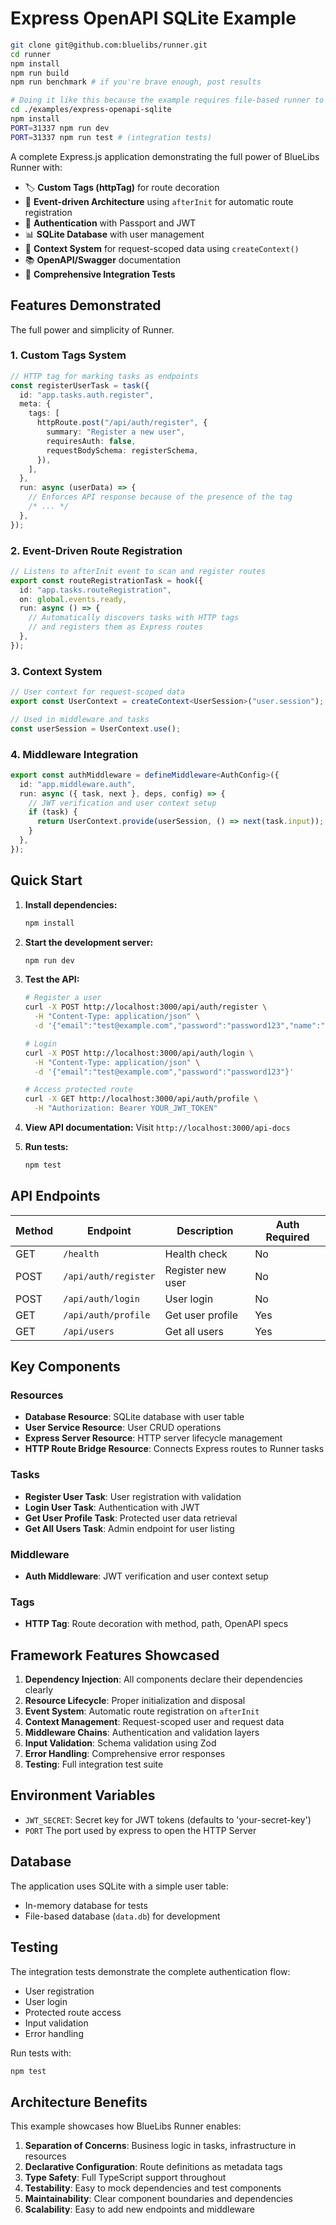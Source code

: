 # Express OpenAPI SQLite Example

```bash
git clone git@github.com:bluelibs/runner.git
cd runner
npm install
npm run build
npm run benchmark # if you're brave enough, post results

# Doing it like this because the example requires file-based runner to be able to keep examples working with any change
cd ./examples/express-openapi-sqlite
npm install
PORT=31337 npm run dev
PORT=31337 npm run test # (integration tests)
```

A complete Express.js application demonstrating the full power of BlueLibs Runner with:

- 🏷️ **Custom Tags (httpTag)** for route decoration
- 🎯 **Event-driven Architecture** using `afterInit` for automatic route registration
- 🔐 **Authentication** with Passport and JWT
- 📊 **SQLite Database** with user management
- 🧵 **Context System** for request-scoped data using `createContext()`
- 📚 **OpenAPI/Swagger** documentation
- 🧪 **Comprehensive Integration Tests**

## Features Demonstrated

The full power and simplicity of Runner.

### 1. Custom Tags System

```typescript
// HTTP tag for marking tasks as endpoints
const registerUserTask = task({
  id: "app.tasks.auth.register",
  meta: {
    tags: [
      httpRoute.post("/api/auth/register", {
        summary: "Register a new user",
        requiresAuth: false,
        requestBodySchema: registerSchema,
      }),
    ],
  },
  run: async (userData) => {
    // Enforces API response because of the presence of the tag
    /* ... */
  },
});
```

### 2. Event-Driven Route Registration

```typescript
// Listens to afterInit event to scan and register routes
export const routeRegistrationTask = hook({
  id: "app.tasks.routeRegistration",
  on: global.events.ready,
  run: async () => {
    // Automatically discovers tasks with HTTP tags
    // and registers them as Express routes
  },
});
```

### 3. Context System

```typescript
// User context for request-scoped data
export const UserContext = createContext<UserSession>("user.session");

// Used in middleware and tasks
const userSession = UserContext.use();
```

### 4. Middleware Integration

```typescript
export const authMiddleware = defineMiddleware<AuthConfig>({
  id: "app.middleware.auth",
  run: async ({ task, next }, deps, config) => {
    // JWT verification and user context setup
    if (task) {
      return UserContext.provide(userSession, () => next(task.input));
    }
  },
});
```

## Quick Start

1. **Install dependencies:**

   ```bash
   npm install
   ```

2. **Start the development server:**

   ```bash
   npm run dev
   ```

3. **Test the API:**

   ```bash
   # Register a user
   curl -X POST http://localhost:3000/api/auth/register \
     -H "Content-Type: application/json" \
     -d '{"email":"test@example.com","password":"password123","name":"Test User"}'

   # Login
   curl -X POST http://localhost:3000/api/auth/login \
     -H "Content-Type: application/json" \
     -d '{"email":"test@example.com","password":"password123"}'

   # Access protected route
   curl -X GET http://localhost:3000/api/auth/profile \
     -H "Authorization: Bearer YOUR_JWT_TOKEN"
   ```

4. **View API documentation:**
   Visit `http://localhost:3000/api-docs`

5. **Run tests:**
   ```bash
   npm test
   ```

## API Endpoints

| Method | Endpoint             | Description       | Auth Required |
| ------ | -------------------- | ----------------- | ------------- |
| GET    | `/health`            | Health check      | No            |
| POST   | `/api/auth/register` | Register new user | No            |
| POST   | `/api/auth/login`    | User login        | No            |
| GET    | `/api/auth/profile`  | Get user profile  | Yes           |
| GET    | `/api/users`         | Get all users     | Yes           |

## Key Components

### Resources

- **Database Resource**: SQLite database with user table
- **User Service Resource**: User CRUD operations
- **Express Server Resource**: HTTP server lifecycle management
- **HTTP Route Bridge Resource**: Connects Express routes to Runner tasks

### Tasks

- **Register User Task**: User registration with validation
- **Login User Task**: Authentication with JWT
- **Get User Profile Task**: Protected user data retrieval
- **Get All Users Task**: Admin endpoint for user listing

### Middleware

- **Auth Middleware**: JWT verification and user context setup

### Tags

- **HTTP Tag**: Route decoration with method, path, OpenAPI specs

## Framework Features Showcased

1. **Dependency Injection**: All components declare their dependencies clearly
2. **Resource Lifecycle**: Proper initialization and disposal
3. **Event System**: Automatic route registration on `afterInit`
4. **Context Management**: Request-scoped user and request data
5. **Middleware Chains**: Authentication and validation layers
6. **Input Validation**: Schema validation using Zod
7. **Error Handling**: Comprehensive error responses
8. **Testing**: Full integration test suite

## Environment Variables

- `JWT_SECRET`: Secret key for JWT tokens (defaults to 'your-secret-key')
- `PORT` The port used by express to open the HTTP Server

## Database

The application uses SQLite with a simple user table:

- In-memory database for tests
- File-based database (`data.db`) for development

## Testing

The integration tests demonstrate the complete authentication flow:

- User registration
- User login
- Protected route access
- Input validation
- Error handling

Run tests with:

```bash
npm test
```

## Architecture Benefits

This example showcases how BlueLibs Runner enables:

1. **Separation of Concerns**: Business logic in tasks, infrastructure in resources
2. **Declarative Configuration**: Route definitions as metadata tags
3. **Type Safety**: Full TypeScript support throughout
4. **Testability**: Easy to mock dependencies and test components
5. **Maintainability**: Clear component boundaries and dependencies
6. **Scalability**: Easy to add new endpoints and middleware
